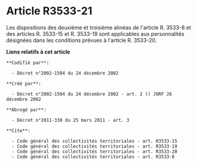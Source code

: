 # Article R3533-21

Les dispositions des deuxième et troisième alinéas de l'article R. 3533-8 et des articles R. 3533-15 et R. 3533-19 sont
applicables aux personnalités désignées dans les conditions prévues à l'article R. 3533-20.

**Liens relatifs à cet article**

	**Codifié par**:

	  - Décret n°2002-1504 du 24 décembre 2002

	**Créé par**:

	  - Décret n°2002-1504 du 24 décembre 2002 - art. 2 () JORF 26 décembre 2002

	**Abrogé par**:

	  - Décret n°2011-330 du 25 mars 2011 - art. 3

	**Cite**:

	  - Code général des collectivités territoriales - art. R3533-15
	  - Code général des collectivités territoriales - art. R3533-19
	  - Code général des collectivités territoriales - art. R3533-20
	  - Code général des collectivités territoriales - art. R3533-8
